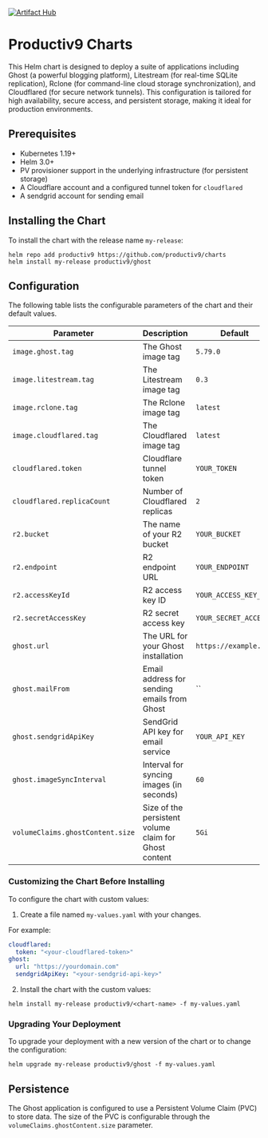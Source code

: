 [![Artifact Hub](https://img.shields.io/endpoint?url=https://artifacthub.io/badge/repository/ghost)](https://artifacthub.io/packages/search?repo=ghost)

# Productiv9 Charts

This Helm chart is designed to deploy a suite of applications including Ghost (a powerful blogging platform), Litestream (for real-time SQLite replication), Rclone (for command-line cloud storage synchronization), and Cloudflared (for secure network tunnels). This configuration is tailored for high availability, secure access, and persistent storage, making it ideal for production environments.

## Prerequisites

- Kubernetes 1.19+
- Helm 3.0+
- PV provisioner support in the underlying infrastructure (for persistent storage)
- A Cloudflare account and a configured tunnel token for `cloudflared`
- A sendgrid account for sending email

## Installing the Chart

To install the chart with the release name `my-release`:

```shell
helm repo add productiv9 https://github.com/productiv9/charts
helm install my-release productiv9/ghost
```

## Configuration

The following table lists the configurable parameters of the chart and their default values.

| Parameter | Description | Default |
|-----------|-------------|---------|
| `image.ghost.tag` | The Ghost image tag | `5.79.0` |
| `image.litestream.tag` | The Litestream image tag | `0.3` |
| `image.rclone.tag` | The Rclone image tag | `latest` |
| `image.cloudflared.tag` | The Cloudflared image tag | `latest` |
| `cloudflared.token` | Cloudflare tunnel token | `YOUR_TOKEN` |
| `cloudflared.replicaCount` | Number of Cloudflared replicas | `2` |
| `r2.bucket` | The name of your R2 bucket | `YOUR_BUCKET` |
| `r2.endpoint` | R2 endpoint URL | `YOUR_ENDPOINT` |
| `r2.accessKeyId` | R2 access key ID | `YOUR_ACCESS_KEY_ID` |
| `r2.secretAccessKey` | R2 secret access key | `YOUR_SECRET_ACCESS` |
| `ghost.url` | The URL for your Ghost installation | `https://example.com` |
| `ghost.mailFrom` | Email address for sending emails from Ghost | `` |
| `ghost.sendgridApiKey` | SendGrid API key for email service | `YOUR_API_KEY` |
| `ghost.imageSyncInterval` | Interval for syncing images (in seconds) | `60` |
| `volumeClaims.ghostContent.size` | Size of the persistent volume claim for Ghost content | `5Gi` |

### Customizing the Chart Before Installing

To configure the chart with custom values:

1. Create a file named `my-values.yaml` with your changes.

For example:

```yaml
cloudflared:
  token: "<your-cloudflared-token>"
ghost:
  url: "https://yourdomain.com"
  sendgridApiKey: "<your-sendgrid-api-key>"
```

2. Install the chart with the custom values:

```shell
helm install my-release productiv9/<chart-name> -f my-values.yaml
```

### Upgrading Your Deployment

To upgrade your deployment with a new version of the chart or to change the configuration:

```shell
helm upgrade my-release productiv9/ghost -f my-values.yaml
```

## Persistence

The Ghost application is configured to use a Persistent Volume Claim (PVC) to store data. The size of the PVC is configurable through the `volumeClaims.ghostContent.size` parameter.
